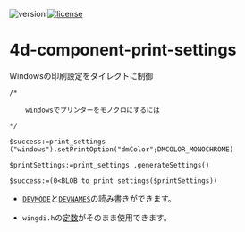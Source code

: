 ![version](https://img.shields.io/badge/version-18%2B-EB8E5F)
[![license](https://img.shields.io/github/license/miyako/4d-component-print-settings)](LICENSE)

# 4d-component-print-settings
Windowsの印刷設定をダイレクトに制御


```4d
/*
	
	windowsでプリンターをモノクロにするには
	
*/

$success:=print_settings ("windows").setPrintOption("dmColor";DMCOLOR_MONOCHROME)

$printSettings:=print_settings .generateSettings()

$success:=(0<BLOB to print settings($printSettings))
```

* [`DEVMODE`](https://docs.microsoft.com/en-us/windows/win32/api/wingdi/ns-wingdi-devmodew)と[`DEVNAMES`](https://docs.microsoft.com/en-us/windows/win32/api/commdlg/ns-commdlg-devnames)の読み書きができます。

* `wingdi.h`の[定数](https://github.com/miyako/4d-component-print-settings/blob/main/print_settings/Resources/constants.xlf)がそのまま使用できます。
